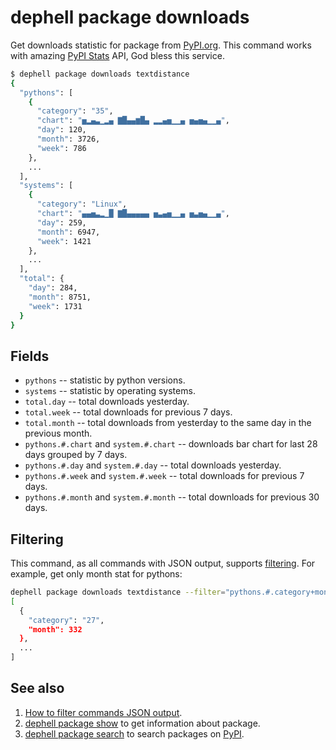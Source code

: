 # dephell package downloads

Get downloads statistic for package from [PyPI.org](https://pypi.org/). This command works with amazing [PyPI Stats](https://pypistats.org/) API, God bless this service.

```bash
$ dephell package downloads textdistance
{
  "pythons": [
    {
      "category": "35",
      "chart": "▅▂▄▃▁▂▄ ▇█▄▄▆█▄ ▂▂▄▅▁▁▄ ▅▄▅▄▁▁▄",
      "day": 120,
      "month": 3726,
      "week": 786
    },
    ...
  ],
  "systems": [
    {
      "category": "Linux",
      "chart": "▄▄▅▃▂▁█ ▇█▄▄▄▄▄ ▅▃▄▅▁▁▄ ▅▃▅▄▁▁▄",
      "day": 259,
      "month": 6947,
      "week": 1421
    },
    ...
  ],
  "total": {
    "day": 284,
    "month": 8751,
    "week": 1731
  }
}
```

## Fields

+ `pythons` -- statistic by python versions.
+ `systems` -- statistic by operating systems.
+ `total.day` -- total downloads yesterday.
+ `total.week` -- total downloads for previous 7 days.
+ `total.month` -- total downloads from yesterday to the same day in the previous month.
+ `pythons.#.chart` and `system.#.chart` -- downloads bar chart for last 28 days grouped by 7 days.
+ `pythons.#.day` and `system.#.day` -- total downloads yesterday.
+ `pythons.#.week` and `system.#.week` -- total downloads for previous 7 days.
+ `pythons.#.month` and `system.#.month` -- total downloads for previous 30 days.

## Filtering

This command, as all commands with JSON output, supports [filtering](filters). For example, get only month stat for pythons:

```bash
dephell package downloads textdistance --filter="pythons.#.category+month.each()"
[
  {
    "category": "27",
    "month": 332
  },
  ...
]
```

## See also

1. [How to filter commands JSON output](filters).
1. [dephell package show](cmd-package-show) to get information about package.
1. [dephell package search](cmd-package-search) to search packages on [PyPI](https://pypi.org/).
